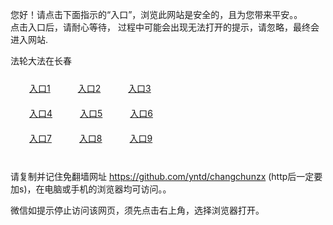 您好！请点击下面指示的“入口”，浏览此网站是安全的，且为您带来平安。。 <br/>
点击入口后，请耐心等待， 过程中可能会出现无法打开的提示，请忽略，最终会进入网站. </br>

法轮大法在长春<br/>
<div style="padding:10px"><a style="margin:20px" target="_blank" href="https://d33kh2o4py0hh2.cloudfront.net/2Qpsp?ydvwad" id="ccLink1" rel="nofollow">入口1</a> <a target="_blank" style="margin:20px" href="https://d10gpxz171hhdt.cloudfront.net/2Qpsp?yhmif" id="ccLink2" rel="nofollow">入口2</a> <a style="margin:20px" target="_blank" href="https://d2qzn7wz0ck22m.cloudfront.net/2Qpsp?qcwqg" id="ccLink3" rel="nofollow">入口3</a></div>

<div style="padding:10px" ><a style="margin:20px" target="_blank" href="https://d33kh2o4py0hh2.cloudfront.net/2Qpsp?ydvwad" id="ccLink4" rel="nofollow">入口4</a> <a style="margin:20px" href="https://d10gpxz171hhdt.cloudfront.net/2Qpsp?yhmif" target="_blank" id="ccLink5" rel="nofollow">入口5</a> <a style="margin:20px" href="https://d2qzn7wz0ck22m.cloudfront.net/2Qpsp?qcwqg" target="_blank" id="ccLink6" rel="nofollow">入口6</a></div>

<div style="padding:10px"><a style="margin:20px" target="_blank" href="https://d33kh2o4py0hh2.cloudfront.net/2Qpsp?ydvwad" id="ccLink7" rel="nofollow">入口7</a> <a style="margin:20px" href="https://d10gpxz171hhdt.cloudfront.net/2Qpsp?yhmif" target="_blank" id="ccLink8" rel="nofollow">入口8</a> <a style="margin:20px" target="_blank" href="https://d2qzn7wz0ck22m.cloudfront.net/2Qpsp?qcwqg" id="ccLink9" rel="nofollow">入口9</a></div>

<br/>



请复制并记住免翻墙网址 https://github.com/yntd/changchunzx (http后一定要加s)，在电脑或手机的浏览器均可访问。。<br/>

微信如提示停止访问该网页，须先点击右上角，选择浏览器打开。
